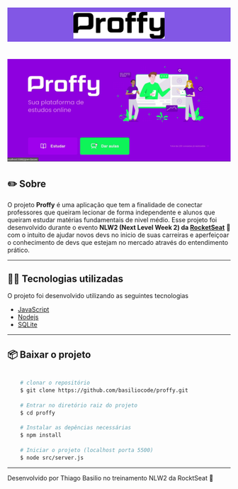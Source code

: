 <h1 align="center" style="background : #8257E5; padding-top: 2%" >
    <img src="./public/images/logo-github.svg" alt="Proffy" height="60px" >
</h1>

<h1>
    <img src="./public/demo-proffy.gif" >
</h1>

## ✏️ Sobre  

O projeto **Proffy** é uma aplicação que tem a finalidade de conectar professores que queiram lecionar de forma independente e alunos que queiram estudar matérias fundamentais de nivel médio. Esse projeto foi desenvolvido durante o evento **NLW2 (Next Level Week 2) da [RocketSeat](https://rocketseat.com.br/)** 🚀️  com o intuito de ajudar novos devs no inicio de suas carreiras e aperfeiçoar o conhecimento de devs que estejam no mercado através do entendimento prático. 

---

## 👨‍💻️ Tecnologias utilizadas 

O projeto foi desenvolvido utilizando as seguintes tecnologias 
- [JavaScript](https://www.javascript.com/)
- [Nodejs](https://nodejs.org/en/)
- [SQLite](https://www.sqlite.org/index.html)

---

## 📦️ Baixar o projeto 

```bash 
    
    # clonar o repositório
    $ git clone https://github.com/basiliocode/proffy.git

    # Entrar no diretório raiz do projeto
    $ cd proffy

    # Instalar as depências necessárias
    $ npm install

    # Iniciar o projeto (localhost porta 5500)
    $ node src/server.js   
```
---
Desenvolvido por Thiago Basilio no treinamento NLW2 da RocktSeat 🚀️ 
